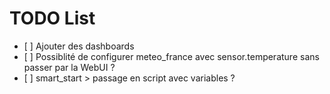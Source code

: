 
TODO List
=========

- [ ] Ajouter des dashboards
- [ ] Possiblité de configurer meteo_france avec sensor.temperature sans passer par la WebUI ?
- [ ] smart_start > passage en script avec variables ?